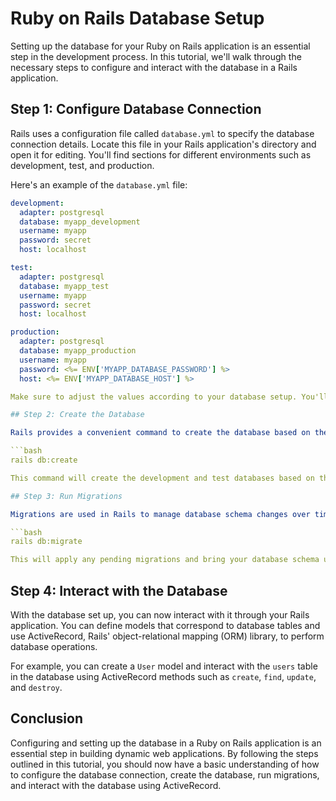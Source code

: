 # Ruby on Rails Database Setup

Setting up the database for your Ruby on Rails application is an essential step in the development process. In this tutorial, we'll walk through the necessary steps to configure and interact with the database in a Rails application.

## Step 1: Configure Database Connection

Rails uses a configuration file called `database.yml` to specify the database connection details. Locate this file in your Rails application's directory and open it for editing. You'll find sections for different environments such as development, test, and production.

Here's an example of the `database.yml` file:

```yaml
development:
  adapter: postgresql
  database: myapp_development
  username: myapp
  password: secret
  host: localhost

test:
  adapter: postgresql
  database: myapp_test
  username: myapp
  password: secret
  host: localhost

production:
  adapter: postgresql
  database: myapp_production
  username: myapp
  password: <%= ENV['MYAPP_DATABASE_PASSWORD'] %>
  host: <%= ENV['MYAPP_DATABASE_HOST'] %>

Make sure to adjust the values according to your database setup. You'll need to provide the adapter (e.g., postgresql, mysql), database name, username, password, and host information.

## Step 2: Create the Database

Rails provides a convenient command to create the database based on the configuration specified in `database.yml`. Open your terminal, navigate to your Rails application's directory, and run the following command:

```bash
rails db:create

This command will create the development and test databases based on the configuration in `database.yml`.

## Step 3: Run Migrations

Migrations are used in Rails to manage database schema changes over time. Rails provides a set of generators to create and manage migrations. To run pending migrations and update your database schema, run the following command:

```bash
rails db:migrate

This will apply any pending migrations and bring your database schema up to date.
```
## Step 4: Interact with the Database

With the database set up, you can now interact with it through your Rails application. You can define models that correspond to database tables and use ActiveRecord, Rails' object-relational mapping (ORM) library, to perform database operations.

For example, you can create a `User` model and interact with the `users` table in the database using ActiveRecord methods such as `create`, `find`, `update`, and `destroy`.

## Conclusion

Configuring and setting up the database in a Ruby on Rails application is an essential step in building dynamic web applications. By following the steps outlined in this tutorial, you should now have a basic understanding of how to configure the database connection, create the database, run migrations, and interact with the database using ActiveRecord.
